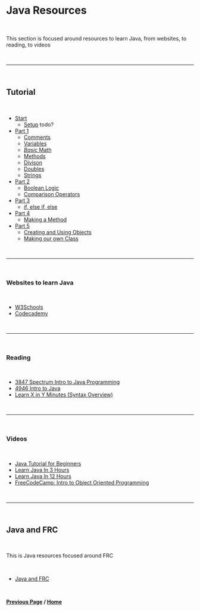 # Java Resources

<br>

This section is focused around resources to learn Java, from websites, to reading, to videos

<br>

***

<br>

## Tutorial 

<br>

- [Start]()
  - [Setup]() todo?
- [Part 1](./partOne/index.md)
  - [Comments](./partOne/comments.md)
  - [Variables](./partOne/variables.md)
  - [*Basic* Math](./partOne/basicMath.md)
  - [Methods](./partOne/methods.md) 
  - [Divison](./partOne/divison.md)
  - [Doubles](./partOne/doubles.md)
  - [Strings](./partOne/strings.md)
- [Part 2]()
  - [Boolean Logic]()
  - [Comparison Operators]()
- [Part 3]()
  - [if, else if, else]()
- [Part 4]()
  - [Making a Method]()
- [Part 5]()
  - [Creating and Using Objects]()
  - [Making our own Class]() 

<br>

***

<br>

### Websites to learn Java

<br>

- [W3Schools](https://www.w3schools.com/java/)
- [Codecademy](https://www.codecademy.com/learn/learn-java)

<br>

***

<br>

### Reading

<br>

- [3847 Spectrum Intro to Java Programming](https://docs.google.com/presentation/d/1MxjAYEkdW9MVuQUSKM9xFdQ3vQl-1MXcdd2jdfOI_KY/edit?usp=sharing)
- [4946 Intro to Java](https://drive.google.com/file/d/1t27lMdlTeeCrOaorByj7n-3Fu4tQJktJ/view)
- [Learn X in Y Minutes (Syntax Overview)](https://learnxinyminutes.com/docs/java/)

<br>

***

<br>

### Videos

<br>

- [Java Tutorial for Beginners](https://www.youtube.com/watch?v=eIrMbAQSU34)
- [Learn Java In 3 Hours](https://www.youtube.com/watch?v=_73sZ-BUZXI)
- [Learn Java In 12 Hours](https://youtu.be/xk4_1vDrzzo)
- [FreeCodeCamp: Intro to Object Oriented Programming](https://www.youtube.com/watch?v=SiBw7os-_zI)

<br>

***

<br>

## Java and FRC

<br>

This is Java resources focused around FRC

<br>

- [Java and FRC](./frcJava.md)

<br>

**[Previous Page](https://docs.lynkrobotics.org/) / [Home](https://docs.lynkrobotics.org/)**

<br>



